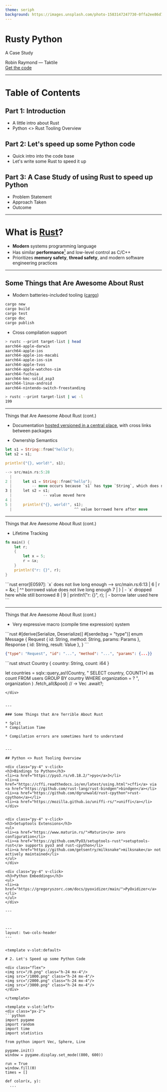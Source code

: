 ```yaml
---
theme: seriph
background: https://images.unsplash.com/photo-1583147247730-0ffa2ee86d72?ixlib=rb-4.0.3&ixid=MnwxMjA3fDB8MHxwaG90by1wYWdlfHx8fGVufDB8fHx8&auto=format&fit=crop&w=1470&q=80
---
```


# Rusty Python

A Case Study

<div class="pt-8">
    Robin Raymond &mdash; Taktile
</div>

<div class="abs-br m-6 flex gap-2">
  <a href="https://github.com/r-raymond/pyconde-2023" target="_blank" alt="GitHub"
    class="text-xl slidev-icon-btn opacity-50 !border-none !hover:text-white">
    Get the code <carbon-logo-github />
  </a>
</div>

---

# Table of Contents

## Part 1: Introduction
* A little intro about Rust
* Python <> Rust Tooling Overview

## Part 2: Let's speed up some Python code
* Quick intro into the code base
* Let's write some Rust to speed it up

## Part 3: A Case Study of using Rust to speed up Python 
* Problem Statement
* Approach Taken
* Outcome

---

# What is [Rust](https://www.rust-lang.org/)?


* **Modern** systems programming language
* Has similar **performance**[^1] and low-level control as C/C++
* Prioritizes **memory safety**, **thread safety**, and modern software engineering practices


[^1]: In theory [could be faster](https://www.reddit.com/r/rust/comments/px72r1/what_makes_rust_faster_than_cc/) than C/C++, in [practice](https://benchmarksgame-team.pages.debian.net/benchmarksgame/fastest/rust-gpp.html) often a bit slower.
---

## Some Things that Are Awesome About Rust

* Modern batteries-included tooling ([cargo](https://doc.rust-lang.org/cargo/))

```bash
cargo new
cargo build
cargo test
cargo doc
cargo publish
```

* Cross compilation support

```bash
> rustc --print target-list | head
aarch64-apple-darwin
aarch64-apple-ios
aarch64-apple-ios-macabi
aarch64-apple-ios-sim
aarch64-apple-tvos
aarch64-apple-watchos-sim
aarch64-fuchsia
aarch64-kmc-solid_asp3
aarch64-linux-android
aarch64-nintendo-switch-freestanding

> rustc --print target-list | wc -l
199
```

---

<div class="opacity-50">
Things that Are Awesome About Rust (cont.)
</div>

* Documentation [hosted versioned in a central place](https://docs.rs/pyo3/0.18.2/pyo3/), with cross links between packages


* Ownership Semantics
```rust
let s1 = String::from("hello");
let s2 = s1;

println!("{}, world!", s1);
```

```rust
--> src/main.rs:5:28
  |
2 |     let s1 = String::from("hello");
  |         -- move occurs because `s1` has type `String`, which does not implement the `Copy` trait
3 |     let s2 = s1;
  |              -- value moved here
4 |
5 |     println!("{}, world!", s1);
  |                            ^^ value borrowed here after move
```

---

<div class="opacity-50">
Things that Are Awesome About Rust (cont.)
</div>

* Lifetime Tracking
```rust {all|2|3-6|7|all}
fn main() {
    let r;
    {
        let x = 5;
        r = &x;
    }
    println!("r: {}", r);
}
```

<div v-click>
```rust
error[E0597]: `x` does not live long enough
 --> src/main.rs:6:13
  |
6 |         r = &x;
  |             ^^ borrowed value does not live long enough
7 |     }
  |     - `x` dropped here while still borrowed
8 |
9 |     println!("r: {}", r);
  |                       - borrow later used here
```
</div>

---

<div class="opacity-50">
Things that Are Awesome About Rust (cont.)
</div>

* Very expressive macro (compile time expression) system

<div v-click>
```rust
#[derive(Serialize, Deserialize)]
#[serde(tag = "type")]
enum Message {
    Request { id: String, method: String, params: Params },
    Response { id: String, result: Value },
}
```

```json
{"type": "Request", "id": "...", "method": "...", "params": {...}}
```
</div>

<div v-click>
```rust
struct Country { country: String, count: i64 }

let countries = sqlx::query_as!(Country,
        "
SELECT country, COUNT(*) as count
FROM users
GROUP BY country
WHERE organization = ?
        ",
        organization
    )
    .fetch_all(&pool) // -> Vec<Country>
    .await?;
```
</div>


---

### Some Things that Are Terrible About Rust

* Split 
* Compilation Time

* Compilation errors are sometimes hard to understand


---

## Python <> Rust Tooling Overview

<div class="py-4" v-click>
<h3>Bindings to Python</h3>
<li><a href="https://pyo3.rs/v0.18.2/">pyo</a>3</li>
<li><a href="https://cffi.readthedocs.io/en/latest/using.html">cffi</a> via <a href="https://github.com/rust-lang/rust-bindgen">bindgen</a></li>
<li><a href="https://github.com/dgrunwald/rust-cpython">rust-cpython</a></li>
<li><a href="https://mozilla.github.io/uniffi-rs/">uniffi</a></li>
</div>


<div class="py-4" v-click>
<h3>Setuptools Extensions</h3>
<ul>
<li><a href="https://www.maturin.rs/">Maturin</a> zero configuration</li>
<li><a href="https://github.com/PyO3/setuptools-rust">setuptools-rust</a> supports pyo3 and rust-cpython</li>
<li><a href="https://github.com/getsentry/milksnake">milksnake</a> not actively maintained</li>
</ul>
</div>

<div class="py-4" v-click>
<h3>Python Embeddings</h3>
<ul>
<li><a href="https://gregoryszorc.com/docs/pyoxidizer/main/">PyOxidizer</a></li>
</ul>
</div>

---



---
layout: two-cols-header
---


<template v-slot:default>

# 2. Let's Speed up some Python Code

<div class="flex">
<img src="/0.png" class="h-24 mx-4"/>
<img src="/1000.png" class="h-24 mx-4"/>
<img src="/2000.png" class="h-24 mx-4"/>
<img src="/3000.png" class="h-24 mx-4"/>
</div>

</template>

<template v-slot:left>
<div class="px-2">
```python
import pygame
import random
import time
import statistics

from python import Vec, Sphere, Line

pygame.init()
window = pygame.display.set_mode((800, 600))

run = True
window.fill(0)
times = []

def color(x, y):
  ...

```
</div>
</template>


<template v-slot:right>
<div class="px-2">
```python
start = 0

while run:
    for event in pygame.event.get():
        if event.type == pygame.QUIT:
            run = False

    for i in range(start, min(800 * 600, start + 200)):
        x = i % 800
        y = i // 800
        window.set_at((x, y), color(x, y))

    start += 200

    pygame.display.flip()

pygame.quit()
```
</div>
</template>

---
layout: image-right
image: /tracing.png
---

#### The Logic

```python
def color(x, y):
    screen_point = Vec(
        8.0 * x / 800, 6.0 * y / 600, 0.0)
    screen_dir = Vec(0.0, 0.0, 1.0)
    sphere = Vec(4.0, 3.0, 10.0)
    radius = 2.0
    light = Vec(8.0, 0.0, 7.0)

    line = Line(screen_point, screen_dir)
    sphere = Sphere(sphere, radius)

    intersect = sphere.intersect(line)

    if intersect is None:
        return (100, 100, 100)

    normal = sphere.get_normal(intersect)
    light_ray = (light - intersect).normal()

    return (
        max(int(normal * light_ray * 255), 30),
        0,
        0
    )
```


---
layout: two-cols-header
---
<template v-slot:left>
<div class="px-2">
```python
import math

class Vec:
    def __init__(self, x, y, z):
        self.x = x
        self.y = y
        self.z = z

    def __add__(self, other):
        return Vec(
            self.x + other.x,
            self.y + other.y,
            self.z + other.z,
        )

    def __len__(self):
        return math.sqrt(self * self)

    def scale(self, fac):
        return Vec(
            self.x * fac,
            self.y * fac,
            self.z * fac
        )

    [...]
```
</div>
</template>
<template v-slot:right>
<div class="px-2">
```python
class Sphere:
    def __init__(self, q, r):
        self.q = q
        self.r = r

    def intersect(self, line):
        dif = line.p - self.q
        sp = line.v * dif
        rat = 4 * (sp * sp - (dif * dif - self.r**2))
        if rat >= 0:
            sqrat = math.sqrt(rat)
            t = min(
                -1 * sp + sqrat / 2, -1 * sp - sqrat / 2)
            return line.p + line.v.scale(t)
        else:
            return None

    def get_normal(self, p):
        dif = p - self.q
        return dif.normal()

class Line:
    def __init__(self, p, v):
        self.p = p
        self.v = v
```
</div>
</template>

---

#### Looking for the Bottleneck

```bash
python -m cProfile -o python.prof ray_trace.py
snakeviz python.prof
```

<img class="w-100" src="/python_snakeviz.png" />

---
layout: two-cols-header
---

#### Looking into more Detail

<template v-slot:left>
```python
times = []

def color(x, y):
    start = time.perf_counter_ns()

    [...]

    end = time.perf_counter_ns()
    times.append(end - start)
    return result

[...]

normal_dist = NormalDist.from_samples(times)
_, bins, _ = plt.hist(times, bins=100, density=True)
plt.plot(bins,
    scipy.stats.norm.pdf(
        bins, normal_dist.mean, normal_dist.stdev
  )
)
[...]

plt.xlim(0, 20000)
plt.savefig("performance.png")
```
</template>

<template v-slot:right>
<img src="/python_perf.png" />
</template>


---
layout: two-cols-header
---

#### Let's Write Some Rust

<template v-slot:left>
<div class="pr-2">
```bash
> maturin new rust
? 🤷 Which kind of bindings to use?
❯ pyo3
  rust-cpython
  cffi
  uniffi
  bin
📖 Documentation: https://maturin.rs/bindings.html · pyo3
✨ Done! New project created rust
```

```bash
> tree rust
rust
├── Cargo.toml
├── pyproject.toml
└── src
    └── lib.rs

1 directory, 3 files
```
</div>
</template>

<template v-slot:right>
```bash
> cat rust/pyprojet.toml
[build-system]
requires = ["maturin>=0.14,<0.15"]
build-backend = "maturin"

[project]
name = "rust"
requires-python = ">=3.7"
classifiers = [
"Programming Language::Rust",
"Programming Language::Python::Implementation::CPython",
"Programming Language::Python::Implementation::PyPy",
]


[tool.maturin]
features = ["pyo3/extension-module"]
```
</template>


---
layout: two-cols-header
---

#### Project is Adhering to PEP 517

<template v-slot:left>
<div class="pr-2">
```bash
> python -m build
* Creating venv isolated environment...
* Installing packages in isolated environment... (maturin>=0.14,<0.15)
* Getting build dependencies for sdist...
* Building sdist...
Running `maturin pep517 write-sdist --sdist-directory /home/robin/code/pyconde/rust/dist`
    Updating crates.io index
  Downloaded windows_i686_msvc v0.42.2
  [...]
  Downloaded 8 crates (4.2 MB) in 0.88s
🔗 Found pyo3 bindings
🐍 Found CPython 3.10 at /run/user/1000/build-env-2sml89ij/bin/python3
📡 Using build options features from pyproject.toml
⚠️  Warning: Attempting to include the sdist output tarball /home/robin/code/pyconde/rust/dist/test-0.1.0.tar.gz into itself! Check 'cargo package --list' output.
📦 Built source distribution to /home/robin/code/pyconde/rust/dist/test-0.1.0.tar.gz
rust-0.1.0.tar.gz
* Building wheel from sdist
* Creating venv isolated environment...
* Installing packages in isolated environment... (maturin>=0.14,<0.15)
* Getting build dependencies for wheel...
* Building wheel...
...
```
</div>
</template>

<template v-slot:right>
```bash
...
Running `maturin pep517 build-wheel -i /run/user/1000/build-env-4eylybhs/bin/python --compatibility off`
🔗 Found pyo3 bindings
🐍 Found CPython 3.10 at /run/user/1000/build-env-4eylybhs/bin/python
📡 Using build options features from pyproject.toml
   Compiling target-lexicon v0.12.6
   [...]
   Compiling pyo3-build-config v0.18.2
   Compiling parking_lot v0.12.1
   Compiling pyo3-ffi v0.18.2
   Compiling pyo3 v0.18.2
   Compiling pyo3-macros-backend v0.18.2
   Compiling pyo3-macros v0.18.2
   Compiling rust v0.1.0 (/run/user/1000/build-via-sdist-z39k_xis/test-0.1.0)
    Finished release [optimized] target(s) in 8.33s
📦 Built wheel for CPython 3.10 to /run/user/1000/build-via-sdist-z39k_xis/rust-0.1.0/target/wheels/test-0.1.0-cp310-cp310-linux_x86_64.whl
/run/user/1000/build-via-sdist-z39k_xis/rust-0.1.0/target/wheels/test-0.1.0-cp310-cp310-linux_x86_64.whl
Successfully built rust-0.1.0.tar.gz and test-0.1.0-cp310-cp310-linux_x86_64.whl
```
</template>
